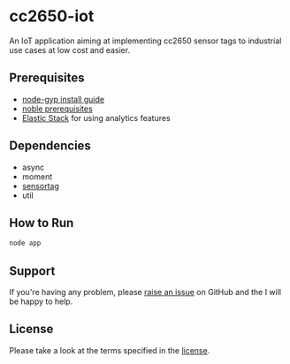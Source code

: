 # cc2650-iot
An IoT application aiming at implementing cc2650 sensor tags to industrial use cases at low cost and easier.

## Prerequisites
 * [node-gyp install guide](https://github.com/nodejs/node-gyp#installation)
 * [noble prerequisites](https://github.com/sandeepmistry/noble#prerequisites)
 * [Elastic Stack](https://www.elastic.co/) for using analytics features
 
## Dependencies
 * async
 * moment
 * [sensortag](https://github.com/sandeepmistry/node-sensortag)
 * util
 
## How to Run
```sh
node app
```

Support
-------
If you're having any problem, please [raise an issue][newissue] on GitHub and
the I will be happy to help.

License
-------
Please take a look at the terms specified in the [license].

[newissue]: https://github.com/kahveci/cc2650-iot/issues/new
[license]: https://github.com/kahveci/cc2650-iot/blob/master/LICENSE
